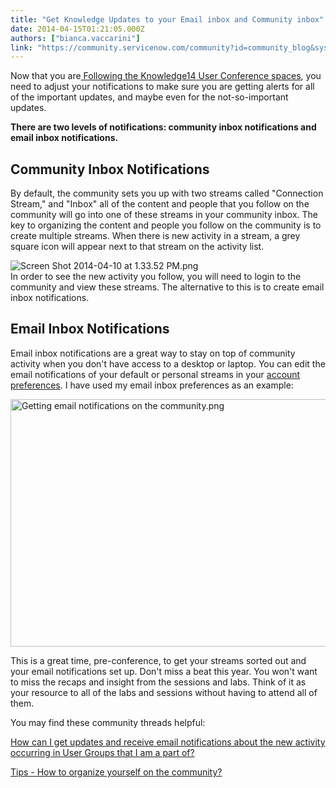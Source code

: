 ```yaml
---
title: "Get Knowledge Updates to your Email inbox and Community inbox"
date: 2014-04-15T01:21:05.000Z
authors: ["bianca.vaccarini"]
link: "https://community.servicenow.com/community?id=community_blog&sys_id=a05e2aaddbd0dbc01dcaf3231f96193b"
---
```

<p>Now that you are<a title="" _jive_internal="true" href="/community/learn/knowledge-user-conference/blog/2014/04/14/follow-the-knowledge14-spaces"> Following the Knowledge14 User Conference spaces</a>, you need to adjust your notifications to make sure you are getting alerts for all of the important updates, and maybe even for the not-so-important updates.</p><p></p><p><strong>There are two levels of notifications: community inbox notifications and email inbox notifications.</strong></p><h2></h2><h2>Community Inbox Notifications</h2><p>By default, the community sets you up with two streams called "Connection Stream," and "Inbox" all of the content and people that you follow on the community will go into one of these streams in your community inbox. The key to organizing the content and people you follow on the community is to create multiple streams. When there is new activity in a stream, a grey square icon will appear next to that stream on the activity list.</p><p></p><p><img   alt="Screen Shot 2014-04-10 at 1.33.52 PM.png" class="image-1 jive-image" src="4bea740adbdcdfc03eb27a9e0f961934.iix" style="height: auto; display: block; margin-left: auto; margin-right: auto;"/>In order to see the new activity you follow, you will need to login to the community and view these streams. The alternative to this is to create email inbox notifications.</p><h2></h2><h2>Email Inbox Notifications</h2><p>Email inbox notifications are a great way to stay on top of community activity when you don't have access to a desktop or laptop. You can edit the email notifications of your default or personal streams in your <a title="" _jive_internal="true" href="/user-preferences!input.jspa">account preferences</a>. I have used my email inbox preferences as an example:</p><p></p><p><img   alt="Getting email notifications on the community.png" class="jive-image image-2" src="53f85806db945344e9737a9e0f9619ac.iix" style="height: 396px; width: 620px; display: block; margin-left: auto; margin-right: auto;"/></p><p>This is a great time, pre-conference, to get your streams sorted out and your email notifications set up. Don't miss a beat this year. You won't want to miss the recaps and insight from the sessions and labs. Think of it as your resource to all of the labs and sessions without having to attend all of them.</p><p></p><p>You may find these community threads helpful:</p><p><a title="How can I get updates and receive email notifications about the new activity occurring in User Groups that I am a part of?" __default_attr="162341" __jive_macro_name="thread" class="jive_macro_thread jive_macro" data-orig-content="How can I get updates and receive email notifications about the new activity occurring in User Groups that I am a part of?" href="/community?id=community_question&sys_id=bd81136ddbdcdbc01dcaf3231f961944">How can I get updates and receive email notifications about the new activity occurring in User Groups that I am a part of?</a></p><p><a title="Tips - How to organize yourself on the community?" __default_attr="162514" __jive_macro_name="thread" class="jive_macro_thread jive_macro" data-orig-content="Tips - How to organize yourself on the community?" href="/community?id=community_question&sys_id=c8bf8765dbdcdbc01dcaf3231f96193e">Tips - How to organize yourself on the community?</a></p>